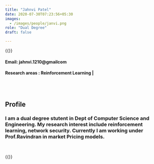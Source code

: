 ```yaml
---
title: "Jahnvi Patel"
date: 2020-07-30T07:23:56+05:30
images:
  - /images/people/janvi.png
role: "Dual Degree"
draft: false

---
```


{{<rawhtml>}} 
<div align="justify">
<h4>Email: jahnvi.1210@gmailcom</h4>
<h4>Research areas : Reinforcement Learning |</h4><br>
</div>
<br>
<div>
	<h2>Profile</h2>
	<h3>I am a dual degree stutent in Dept of Computer Science and Engineering. My research interest include reinforcement learning, network security. Currently I am working under Prof.Ravindran in market Pricing models.</h3><br>
</div>

{{</rawhtml>}}
